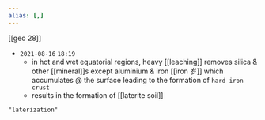 ```yaml
---
alias: [,]
---
```

[[geo 28]]

- `2021-08-16`  `18:19`
	- in hot and wet equatorial regions, heavy [[leaching]] removes silica & other [[mineral]]s except aluminium & iron [[iron 岁]] which accumulates @ the surface leading to the formation of `hard iron crust`
	- results in the formation of [[laterite soil]]

```query
"laterization"
```